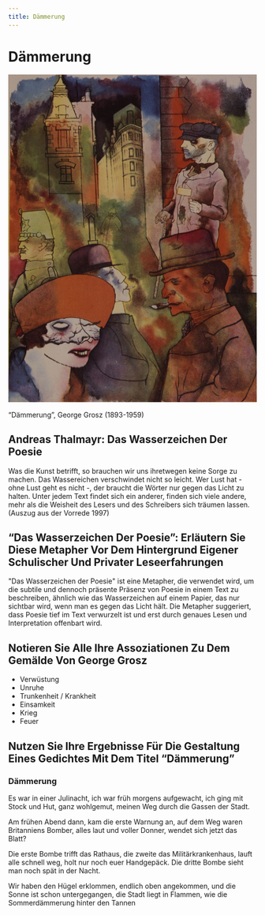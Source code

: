 ```yaml
---
title: Dämmerung
---
```

# Dämmerung

![“Dämmerung”, George Grosz (1893-1959)](./Daemmerung/Untitled.png)

“Dämmerung”, George Grosz (1893-1959)

## Andreas Thalmayr: Das Wasserzeichen Der Poesie

Was die Kunst betrifft, so brauchen wir uns ihretwegen keine Sorge zu machen. Das Wassereichen verschwindet nicht so leicht. Wer Lust hat - ohne Lust geht es nicht -, der braucht die Wörter nur gegen das Licht zu halten. Unter jedem Text findet sich ein anderer, finden sich viele andere, mehr als die Weisheit des Lesers und des Schreibers sich träumen lassen.
(Auszug aus der Vorrede 1997)

## “Das Wasserzeichen Der Poesie”: Erläutern Sie Diese Metapher Vor Dem Hintergrund Eigener Schulischer Und Privater Leseerfahrungen

"Das Wasserzeichen der Poesie" ist eine Metapher, die verwendet wird, um die subtile und dennoch präsente Präsenz von Poesie in einem Text zu beschreiben, ähnlich wie das Wasserzeichen auf einem Papier, das nur sichtbar wird, wenn man es gegen das Licht hält. Die Metapher suggeriert, dass Poesie tief im Text verwurzelt ist und erst durch genaues Lesen und Interpretation offenbart wird.

## Notieren Sie Alle Ihre Assoziationen Zu Dem Gemälde Von George Grosz

- Verwüstung
- Unruhe
- Trunkenheit / Krankheit
- Einsamkeit
- Krieg
- Feuer

## Nutzen Sie Ihre Ergebnisse Für Die Gestaltung Eines Gedichtes Mit Dem Titel “Dämmerung”

### Dämmerung

Es war in einer Julinacht,
ich war früh morgens aufgewacht,
ich ging mit Stock und Hut,
ganz wohlgemut,
meinen Weg durch die Gassen der Stadt.

Am frühen Abend dann,
kam die erste Warnung an,
auf dem Weg waren Britanniens Bomber,
alles laut und voller Donner,
wendet sich jetzt das Blatt?

Die erste Bombe trifft das Rathaus,
die zweite das Militärkrankenhaus,
lauft alle schnell weg,
holt nur noch euer Handgepäck.
Die dritte Bombe sieht man noch spät in der Nacht.

Wir haben den Hügel erklommen,
endlich oben angekommen,
und die Sonne ist schon untergegangen,
die Stadt liegt in Flammen,
wie die Sommerdämmerung hinter den Tannen

